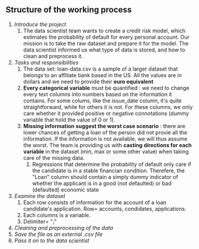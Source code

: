 ## Structure of the working process
1. *Introduce the project*
    1. The data scientist team wants to create a credit risk model, which estimates the probability  of default for every personal account. Our mission is to  take the raw dataset and prepare it for the model. The data scientist informed us what type of data is stored, and how to clean and preprocess it.
2. *Tasks and responsibilities*
    1. The data set: loan-data.csv is a sample of a larger dataset that belongs to an affiliate bank based in the US. All the values are in dollars and we need to provide their **euro equivalent**
    2. **Every categorical variable** must be quantified : we need to change every text columns into numbers based on the information it contains. For some colums, like the issue_date column, it's quite straightforward, while for others it is not. For these columns, we only care whether it provided positive or negative connotations (dummy variable that hold the value of 0 or 1). 
    3. **Missing information suggest the worst case scenario** : there are lower chances of getting a loan of the person did not provie all the information. If the information is not available, we will thus assume the worst. The team is providing us with **casting directions for each variable** in the dataset (min, max or some other value) when taking care of the missing data.
        1. Regressions that determine the probability of default only care if the candidate is in a stable financian condition. Therefere, the "Loan" column should contain a simply dummy indicator of whether the applicant is in a good (not defaulted) or bad  (defaulted) economic state
3. *Examine the dataset*
    1. Each row consists of information for the account of a loan candidate's application. Row= accounts, condidates, applications. 
    2. Each columns is a variable.
    3. Delimiter= ";"
4. *Cleaning and preprocessing of the data*
5. *Save the file as an external  .csv file*
6. *Pass it on to the data scientist*
